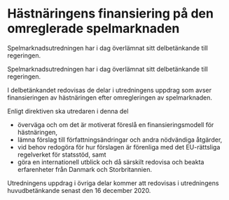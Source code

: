 # Hästnäringens finansiering på den omreglerade spelmarknaden

Spelmarknadsutredningen har i dag överlämnat sitt delbetänkande till regeringen.

Spelmarknadsutredningen har i dag överlämnat sitt delbetänkande till regeringen.

I delbetänkandet redovisas de delar i utredningens uppdrag som avser finansieringen av hästnäringen efter omregleringen av spelmarknaden.

Enligt direktiven ska utredaren i denna del

* överväga och om det är motiverat föreslå en finansieringsmodell för hästnäringen,
* lämna förslag till författningsändringar och andra nödvändiga åtgärder,
* vid behov redogöra för hur förslagen är förenliga med det EU-rättsliga regelverket för statsstöd, samt
* göra en internationell utblick och då särskilt redovisa och beakta erfarenheter från Danmark och Storbritannien.

Utredningens uppdrag i övriga delar kommer att redovisas i utredningens huvudbetänkande senast den 16 december 2020.
